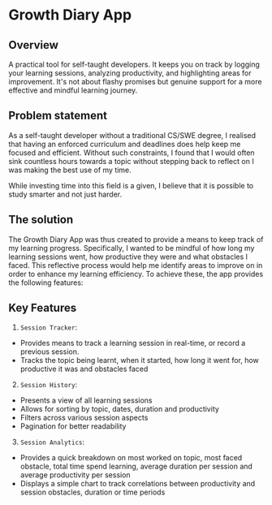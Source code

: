 # Growth Diary App

## Overview
A practical tool for self-taught developers. It keeps you on track by logging your learning sessions, analyzing productivity, and highlighting areas for improvement. It's not about flashy promises but genuine support for a more effective and mindful learning journey.

## Problem statement
As a self-taught developer without a traditional CS/SWE degree, I realised that having an enforced curriculum and deadlines
does help keep me focused and efficient. Without such constraints, I found that I would often sink countless hours towards 
a topic without stepping back to reflect on I was making the best use of my time. 

While investing time into this field is a given, I believe that it is possible to study smarter and not just harder.

## The solution

The Growth Diary App was thus created to provide a means to keep track of my learning progress. Specifically, I wanted to 
be mindful of how long my learning sessions went, how productive they were and what obstacles I faced. This reflective process
would help me identify areas to improve on in order to enhance my learning efficiency.
To achieve these, the app provides the following features:

## Key Features
1. `Session Tracker`: 
* Provides means to track a learning session in real-time, or record a previous session.
* Tracks the topic being learnt, when it started, how long it went for, how productive it was and obstacles faced

2. `Session History`:
* Presents a view of all learning sessions
* Allows for sorting by topic, dates, duration and productivity
* Filters across various session aspects
* Pagination for better readability

3. `Session Analytics`:
* Provides a quick breakdown on most worked on topic, most faced obstacle, total time spend learning, average duration per session
and average productivity per session
* Displays a simple chart to track correlations between productivity and session obstacles, duration or time periods